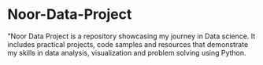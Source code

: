 # Noor-Data-Project
"Noor Data Project is a repository showcasing my journey in Data science. It includes practical projects, code samples and resources that demonstrate my skills in data analysis, visualization and problem solving using Python.
